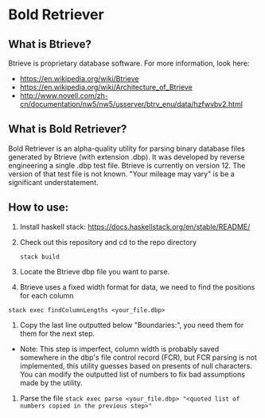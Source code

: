 # Bold Retriever
## What is Btrieve?
Btrieve is proprietary database software. For more information, look here:
* <https://en.wikipedia.org/wiki/Btrieve>
* <https://en.wikipedia.org/wiki/Architecture_of_Btrieve>
* <http://www.novell.com/zh-cn/documentation/nw5/nw5/usserver/btrv_enu/data/hzfwvbv2.html>

## What is Bold Retriever?
Bold Retriever is an alpha-quality utility for parsing binary database files generated by Btrieve (with extension .dbp). It was developed by reverse engineering a single .dbp test file. Btrieve is currently on version 12. The version of that test file is not known. "Your mileage may vary" is be a significant understatement.

## How to use:
1. Install haskell stack: https://docs.haskellstack.org/en/stable/README/
1. Check out this repository and cd to the repo directory

   `stack build`
1. Locate the Btrieve dbp file you want to parse.
1. Btrieve uses a fixed width format for data, we need to find the positions for each column

  `stack exec findColumnLengths <your_file.dbp>`
1. Copy the last line outputted below "Boundaries:", you need them for them for the next step.
  * Note: This step is imperfect, column width is probably saved somewhere in the dbp's file control record (FCR), but FCR parsing is not implemented, this utility guesses based on presents of null characters. You can modify the outputted list of numbers to fix bad assumptions made by the utility.

1. Parse the file
  `stack exec parse <your_file.dbp> "<quoted list of numbers copied in the previous step>"`
